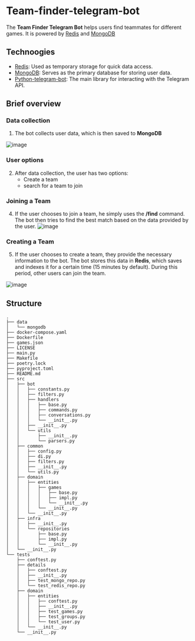 # Team-finder-telegram-bot
The __Team Finder Telegram Bot__ helps users find teammates for different games.
It is powered by [Redis](https://redis.io/)  and [MongoDB](https://www.mongodb.com/) 

## Technoogies
  - [Redis](https://redis.io/): Used as temporary storage for quick data access.
  - [MongoDB](https://www.mongodb.com/): Serves as the primary database for storing user data.
  - [Python-telegram-bot](https://python-telegram-bot.org/): The main library for interacting with the Telegram API.

## Brief overview
### Data collection
1. The bot collects user data, which is then saved to __MongoDB__

![image](https://github.com/user-attachments/assets/df4bf28e-3361-4fcb-9a5e-bd2bba8f89a1)

### User options
2. After data collection, the user has two options:  
   - Create a team  
   - search for a team to join

### Joining a Team
4. If the user chooses to join a team, he simply uses the __/find__ command. The bot then tries to find the best match based on the data provided by the user.
![image](https://github.com/user-attachments/assets/d4dd9722-d2bb-493f-9403-989ff1f4a6cb)

### Creating a Team
5. If the user chooses to create a team, they provide the necessary information to the bot.
The bot stores this data in __Redis__, which saves and indexes it for a certain time
(15 minutes by default). During this period, other users can join the team.

![image](https://github.com/user-attachments/assets/191918f3-2616-462a-b099-ee5564a08d15)

## Structure
```
.
├── data
│   └── mongodb
├── docker-compose.yaml
├── Dockerfile
├── games.json
├── LICENSE
├── main.py
├── Makefile
├── poetry.lock
├── pyproject.toml
├── README.md
├── src
│   ├── bot
│   │   ├── constants.py
│   │   ├── filters.py
│   │   ├── handlers
│   │   │   ├── base.py
│   │   │   ├── commands.py
│   │   │   ├── conversations.py
│   │   │   └── __init__.py
│   │   ├── __init__.py
│   │   └── utils
│   │       ├── __init__.py
│   │       └── parsers.py
│   ├── common
│   │   ├── config.py
│   │   ├── di.py
│   │   ├── filters.py
│   │   ├── __init__.py
│   │   └── utils.py
│   ├── domain
│   │   ├── entities
│   │   │   ├── games
│   │   │   │   ├── base.py
│   │   │   │   ├── impl.py
│   │   │   │   └── __init__.py
│   │   │   └── __init__.py
│   │   └── __init__.py
│   ├── infra
│   │   ├── __init__.py
│   │   └── repositories
│   │       ├── base.py
│   │       ├── impl.py
│   │       └── __init__.py
│   └── __init__.py
└── tests
    ├── conftest.py
    ├── details
    │   ├── conftest.py
    │   ├── __init__.py
    │   ├── test_mongo_repo.py
    │   └── test_redis_repo.py
    ├── domain
    │   ├── entities
    │   │   ├── conftest.py
    │   │   ├── __init__.py
    │   │   ├── test_games.py
    │   │   ├── test_groups.py
    │   │   └── test_user.py
    │   └── __init__.py
    └── __init__.py
```

